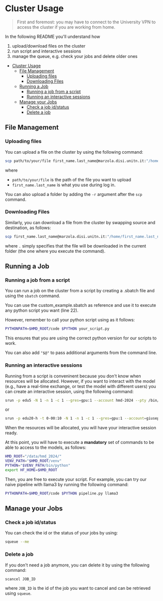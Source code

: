 # Cluster Usage

> First and foremost: you may have to connect to the University VPN to access the cluster if you are working from home.

In the following README you'll understand how
1. upload/download files on the cluster
2. run script and interactive sessions
3. manage the queue, e.g. check your jobs and delete older ones

- [Cluster Usage](#cluster-usage)
  - [File Management](#file-management)
    - [Uploading files](#uploading-files)
    - [Downloading Files](#downloading-files)
  - [Running a Job](#running-a-job)
    - [Running a job from a script](#running-a-job-from-a-script)
    - [Running an interactive sessions](#running-an-interactive-sessions)
  - [Manage your Jobs](#manage-your-jobs)
    - [Check a job id/status](#check-a-job-idstatus)
    - [Delete a job](#delete-a-job)


## File Management

### Uploading files

You can upload a file on the cluster by using the following command:

```bash
scp path/to/your/file first_name.last_name@marzola.disi.unitn.it:"/home/first_name.last_name"
```

where 
- `path/to/your/file` is the path of the file you want to upload
- `first_name.last_name` is what you use during log in.

You can also upload a folder by adding the `-r` argument after the `scp` command.


### Downloading Files

Similarly, you can download a file from the cluster by swapping source and destination, as follows:

```bash
scp first_name.last_name@marzola.disi.unitn.it:"/home/first_name.last_name/path/to/your/file" .
```

where `.` simply specifies that the file will be downloaded in the current folder (the one where you execute the command).


## Running a Job

### Running a job from a script

You can run a job on the cluster from a script by creating a .sbatch file and using the `sbatch` command.

You can use the custom_example.sbatch as reference and use it to execute any python script you want (line 22).

However, remember to call your python script using as it follows:

```bash
PYTHONPATH=$HMD_ROOT/code $PYTHON your_script.py
```

This ensures that you are using the correct python version for our scripts to work.

You can also add `"$@"` to pass additional arguments from the command line.


### Running an interactive sessions

Running from a script is conveninent because you don't know when resources will be allocated. However, if you want to interact with the model (e.g., have a real-time exchange, or test the model with different users) you can create an interactive session, using the following command:

```bash
srun -p edu5 -N 1 -n 1 -c 1 --gres=gpu:1 --account hmd-2024 --pty /bin/bash
```
or
```bash
srun -p edu20-h -t 0-00:10 -N 1 -n 1 -c 1 --gres=gpu:1 --account=giuseppe.riccardi.edu --pty /bin/bash
```

When the resources will be allocated, you will have your interactive session ready.

At this point, you will have to execute a **mandatory** set of commands to be able to access to the models, as follows:

```bash
HMD_ROOT="/data/hmd_2024/"
VENV_PATH="$HMD_ROOT/venv"
PYTHON="$VENV_PATH/bin/python"
export HF_HOME=$HMD_ROOT
```

Then, you are free to execute your script. For example, you can try our naive pipeline with llama3 by running the following command:

```bash
PYTHONPATH=$HMD_ROOT/code $PYTHON pipeline.py llama3
```


## Manage your Jobs

### Check a job id/status
You can check the id or the status of your jobs by using:

```bash
squeue --me
```

### Delete a job
If you don't need a job anymore, you can delete it by using the following command:

```bash
scancel JOB_ID
```

where `JOB_ID` is the id of the job you want to cancel and can be retrieved using `squeue`.